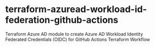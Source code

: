 # terraform-azuread-workload-id-federation-github-actions
Terraform Azure AD module to create Azure AD Workload Identity Federated Credentials (OIDC) for GitHub Actions Terraform Workflow
